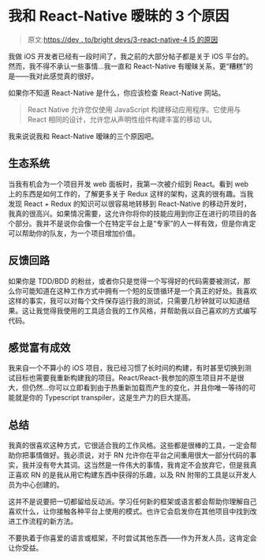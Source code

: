 # 我和 React-Native 暧昧的 3 个原因

> 原文:[https://dev . to/bright devs/3-react-native-4 l5 的原因](https://dev.to/brightdevs/3-reasons-for-my-affair-with-react-native-4l5)

我做 iOS 开发者已经有一段时间了，我之前的大部分帖子都是关于 iOS 平台的。然而，我不得不承认一些事情…我一直和 React-Native 有暧昧关系，更“糟糕”的是——我对此感觉真的很好。

如果你不知道 React-Native 是什么，你应该检查 React-Native 网站。

> React Native 允许您仅使用 JavaScript 构建移动应用程序。它使用与 React 相同的设计，允许您从声明性组件构建丰富的移动 UI。

我来说说我和 React-Native 暧昧的三个原因吧。

## [](#ecosystem)生态系统

当我有机会为一个项目开发 web 面板时，我第一次被介绍到 React。看到 web 上的东西是如何工作的，了解更多关于 Redux 这样的架构，这真的很有趣。当我发现 React + Redux 的知识可以很容易地转移到 React-Native 的移动开发时，我真的很高兴。如果情况需要，这允许你将你的技能应用到你正在进行的项目的各个部分。我并不是说你会像一个在特定平台上是“专家”的人一样有效，但是你肯定可以帮助你的队友，为一个项目增加价值。

## [](#feedback-loop)反馈回路

如果你是 TDD/BDD 的粉丝，或者你只是觉得一个写得好的代码需要被测试，那么你可能知道在这种工作方式中拥有一个短的反馈循环是一个真正的好处。我喜欢这样的事实，我可以对每个文件保存运行我的测试，只需要几秒钟就可以知道结果。这让我觉得我使用的工具适合我的工作风格，并帮助我以自己喜欢的方式编写代码。

## [](#feeling-productive)感觉富有成效

我来自一个不算小的 iOS 项目，我已经习惯了长时间的构建，有时甚至切换到测试目标也需要我重新构建我的项目。React/React-我参加的原生项目并不是很大，但仍然…你可以立即看到由于热重新加载而产生的变化，并且你唯一等待的可能就是你的 Typescript transpiler，这是生产力的巨大提高。

## [](#summary)总结

我真的很喜欢这种方式，它很适合我的工作风格。这些都是很棒的工具，一定会帮助你把事情做好。我必须说，对于 RN 允许你在平台之间重用很大一部分代码的事实，我并没有夸大其词。这当然是一件伟大的事情，我肯定不会放弃它，但是我真正喜欢 RN 的是我从用它构建东西中获得的乐趣，以及 RN 附带的工具是以开发人员为中心创建的。

这并不是说要把一切都留给反动派。学习任何新的框架或语言都会帮助你理解自己喜欢什么，让你接触各种平台上使用的模式。也许它会启发你在其他项目中找到改进工作流程的新方法。

不要执着于你喜爱的语言或框架，不时尝试其他东西——作为开发人员，这肯定会让你受益。